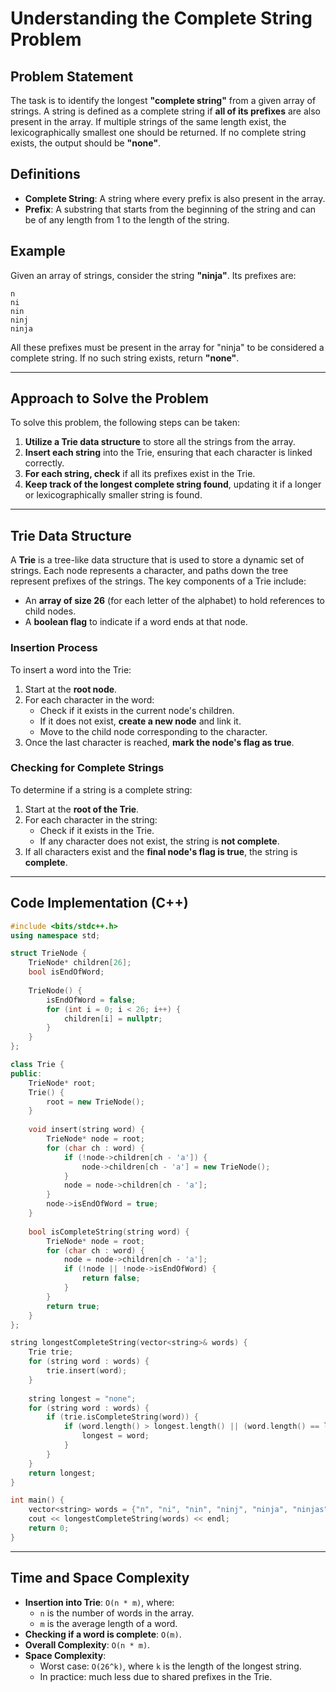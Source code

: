 # Understanding the Complete String Problem

## Problem Statement

The task is to identify the longest **"complete string"** from a given array of strings. A string is defined as a complete string if **all of its prefixes** are also present in the array. If multiple strings of the same length exist, the lexicographically smallest one should be returned. If no complete string exists, the output should be **"none"**.

## Definitions

- **Complete String**: A string where every prefix is also present in the array.
- **Prefix**: A substring that starts from the beginning of the string and can be of any length from 1 to the length of the string.

## Example

Given an array of strings, consider the string **"ninja"**. Its prefixes are:

```
n
ni
nin
ninj
ninja
```

All these prefixes must be present in the array for "ninja" to be considered a complete string. If no such string exists, return **"none"**.

---

## Approach to Solve the Problem

To solve this problem, the following steps can be taken:

1. **Utilize a Trie data structure** to store all the strings from the array.
2. **Insert each string** into the Trie, ensuring that each character is linked correctly.
3. **For each string, check** if all its prefixes exist in the Trie.
4. **Keep track of the longest complete string found**, updating it if a longer or lexicographically smaller string is found.

---

## Trie Data Structure

A **Trie** is a tree-like data structure that is used to store a dynamic set of strings. Each node represents a character, and paths down the tree represent prefixes of the strings. The key components of a Trie include:

- An **array of size 26** (for each letter of the alphabet) to hold references to child nodes.
- A **boolean flag** to indicate if a word ends at that node.

### Insertion Process

To insert a word into the Trie:

1. Start at the **root node**.
2. For each character in the word:
   - Check if it exists in the current node's children.
   - If it does not exist, **create a new node** and link it.
   - Move to the child node corresponding to the character.
3. Once the last character is reached, **mark the node's flag as true**.

### Checking for Complete Strings

To determine if a string is a complete string:

1. Start at the **root of the Trie**.
2. For each character in the string:
   - Check if it exists in the Trie.
   - If any character does not exist, the string is **not complete**.
3. If all characters exist and the **final node's flag is true**, the string is **complete**.

---

## Code Implementation (C++)

```cpp
#include <bits/stdc++.h>
using namespace std;

struct TrieNode {
    TrieNode* children[26];
    bool isEndOfWord;
    
    TrieNode() {
        isEndOfWord = false;
        for (int i = 0; i < 26; i++) {
            children[i] = nullptr;
        }
    }
};

class Trie {
public:
    TrieNode* root;
    Trie() {
        root = new TrieNode();
    }
    
    void insert(string word) {
        TrieNode* node = root;
        for (char ch : word) {
            if (!node->children[ch - 'a']) {
                node->children[ch - 'a'] = new TrieNode();
            }
            node = node->children[ch - 'a'];
        }
        node->isEndOfWord = true;
    }
    
    bool isCompleteString(string word) {
        TrieNode* node = root;
        for (char ch : word) {
            node = node->children[ch - 'a'];
            if (!node || !node->isEndOfWord) {
                return false;
            }
        }
        return true;
    }
};

string longestCompleteString(vector<string>& words) {
    Trie trie;
    for (string word : words) {
        trie.insert(word);
    }
    
    string longest = "none";
    for (string word : words) {
        if (trie.isCompleteString(word)) {
            if (word.length() > longest.length() || (word.length() == longest.length() && word < longest)) {
                longest = word;
            }
        }
    }
    return longest;
}

int main() {
    vector<string> words = {"n", "ni", "nin", "ninj", "ninja", "ninjas"};
    cout << longestCompleteString(words) << endl;
    return 0;
}
```

---

## Time and Space Complexity

- **Insertion into Trie**: `O(n * m)`, where:
  - `n` is the number of words in the array.
  - `m` is the average length of a word.
- **Checking if a word is complete**: `O(m)`.
- **Overall Complexity**: `O(n * m)`.
- **Space Complexity**:
  - Worst case: `O(26^k)`, where `k` is the length of the longest string.
  - In practice: much less due to shared prefixes in the Trie.



